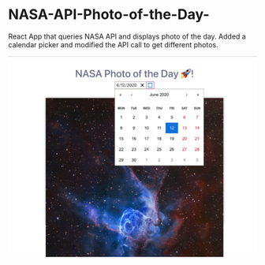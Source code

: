 # NASA-API-Photo-of-the-Day-
React App that queries NASA API and displays photo of the day. Added a calendar picker and modified the API call to get different photos.

![NASA](3.png)

